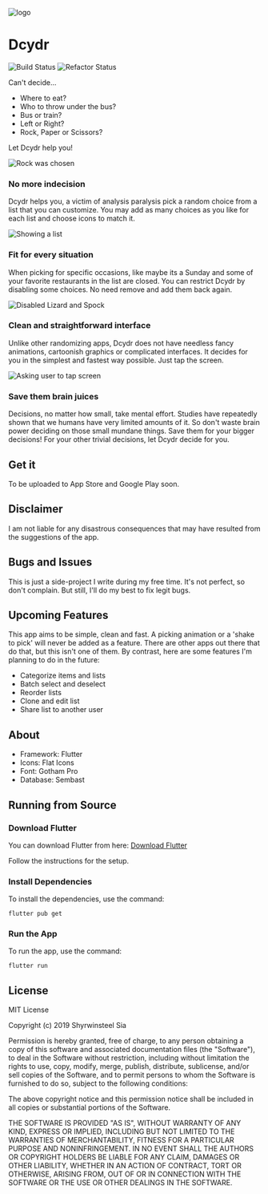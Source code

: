 ![logo](img/logo-square-small.png)

# Dcydr

![Build Status](https://travis-ci.org/shyrwinsia/dcydr.svg?branch=master) ![Refactor Status](https://img.shields.io/static/v1?label=refactor&message=ongoing&color=red)

Can't decide...

- Where to eat?
- Who to throw under the bus?
- Bus or train?
- Left or Right?
- Rock, Paper or Scissors?

Let Dcydr help you!

![Rock was chosen](img/screen1.png)

### No more indecision

Dcydr helps you, a victim of analysis paralysis pick a random choice from a list that you can customize. You may add as many choices as you like for each list and choose icons to match it.

![Showing a list](img/screen2.png)

### Fit for every situation

When picking for specific occasions, like maybe its a Sunday and some of your favorite restaurants in the list are closed. You can restrict Dcydr by disabling some choices. No need remove and add them back again.

![Disabled Lizard and Spock](img/screen3.png)

### Clean and straightforward interface

Unlike other randomizing apps, Dcydr does not have needless fancy animations, cartoonish graphics or complicated interfaces. It decides for you in the simplest and fastest way possible. Just tap the screen.

![Asking user to tap screen](img/screen4.png)

### Save them brain juices

Decisions, no matter how small, take mental effort. Studies have repeatedly shown that we humans have very limited amounts of it. So don't waste brain power deciding on those small mundane things. Save them for your bigger decisions! For your other trivial decisions, let Dcydr decide for you.

## Get it

To be uploaded to App Store and Google Play soon.

## Disclaimer

I am not liable for any disastrous consequences that may have resulted from the suggestions of the app.

## Bugs and Issues

This is just a side-project I write during my free time. It's not perfect, so don't complain. But still, I'll do my best to fix legit bugs.

## Upcoming Features

This app aims to be simple, clean and fast. A picking animation or a 'shake to pick' will never be added as a feature. There are other apps out there that do that, but this isn't one of them. By contrast, here are some features I'm planning to do in the future:

- Categorize items and lists
- Batch select and deselect
- Reorder lists
- Clone and edit list
- Share list to another user

## About

- Framework: Flutter
- Icons: Flat Icons
- Font: Gotham Pro
- Database: Sembast

## Running from Source

### Download Flutter

You can download Flutter from here: [Download Flutter](https://flutter.dev/docs/get-started/install)

Follow the instructions for the setup.

### Install Dependencies

To install the dependencies, use the command:

`flutter pub get`

### Run the App

To run the app, use the command:

`flutter run`

## License

MIT License

Copyright (c) 2019 Shyrwinsteel Sia

Permission is hereby granted, free of charge, to any person obtaining a copy of this software and associated documentation files (the "Software"), to deal in the Software without restriction, including without limitation the rights to use, copy, modify, merge, publish, distribute, sublicense, and/or sell copies of the Software, and to permit persons to whom the Software is furnished to do so, subject to the following conditions:

The above copyright notice and this permission notice shall be included in all copies or substantial portions of the Software.

THE SOFTWARE IS PROVIDED "AS IS", WITHOUT WARRANTY OF ANY KIND, EXPRESS OR IMPLIED, INCLUDING BUT NOT LIMITED TO THE WARRANTIES OF MERCHANTABILITY, FITNESS FOR A PARTICULAR PURPOSE AND NONINFRINGEMENT. IN NO EVENT SHALL THE AUTHORS OR COPYRIGHT HOLDERS BE LIABLE FOR ANY CLAIM, DAMAGES OR OTHER LIABILITY, WHETHER IN AN ACTION OF CONTRACT, TORT OR OTHERWISE, ARISING FROM, OUT OF OR IN CONNECTION WITH THE SOFTWARE OR THE USE OR OTHER DEALINGS IN THE SOFTWARE.
